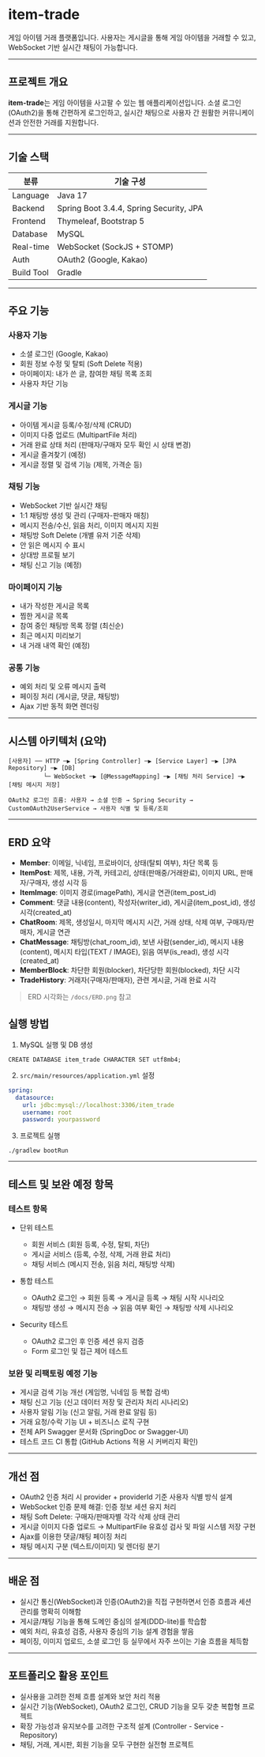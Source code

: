 # item-trade

게임 아이템 거래 플랫폼입니다.
사용자는 게시글을 통해 게임 아이템을 거래할 수 있고, WebSocket 기반 실시간 채팅이 가능합니다.

---

## 프로젝트 개요

**item-trade**는 게임 아이템을 사고팔 수 있는 웹 애플리케이션입니다.
소셜 로그인(OAuth2)을 통해 간편하게 로그인하고, 실시간 채팅으로 사용자 간 원활한 커뮤니케이션과 안전한 거래를 지원합니다.

---

## 기술 스택

| 분류         | 기술 구성                                   |
| ---------- | --------------------------------------- |
| Language   | Java 17                                 |
| Backend    | Spring Boot 3.4.4, Spring Security, JPA |
| Frontend   | Thymeleaf, Bootstrap 5                  |
| Database   | MySQL                                   |
| Real-time  | WebSocket (SockJS + STOMP)              |
| Auth       | OAuth2 (Google, Kakao)                  |
| Build Tool | Gradle                                  |

---

## 주요 기능

### 사용자 기능

* 소셜 로그인 (Google, Kakao)
* 회원 정보 수정 및 탈퇴 (Soft Delete 적용)
* 마이페이지: 내가 쓴 글, 참여한 채팅 목록 조회
* 사용자 차단 기능

### 게시글 기능

* 아이템 게시글 등록/수정/삭제 (CRUD)
* 이미지 다중 업로드 (MultipartFile 처리)
* 거래 완료 상태 처리 (판매자/구매자 모두 확인 시 상태 변경)
* 게시글 즐겨찾기 (예정)
* 게시글 정렬 및 검색 기능 (제목, 가격순 등)

### 채팅 기능

* WebSocket 기반 실시간 채팅
* 1:1 채팅방 생성 및 관리 (구매자-판매자 매칭)
* 메시지 전송/수신, 읽음 처리, 이미지 메시지 지원
* 채팅방 Soft Delete (개별 유저 기준 삭제)
* 안 읽은 메시지 수 표시
* 상대방 프로필 보기
* 채팅 신고 기능 (예정)

### 마이페이지 기능

* 내가 작성한 게시글 목록
* 찜한 게시글 목록
* 참여 중인 채팅방 목록 정렬 (최신순)
* 최근 메시지 미리보기
* 내 거래 내역 확인 (예정)

### 공통 기능

* 예외 처리 및 오류 메시지 출력
* 페이징 처리 (게시글, 댓글, 채팅방)
* Ajax 기반 동적 화면 렌더링

---

## 시스템 아키텍처 (요약)

```
[사용자] ── HTTP ─▶ [Spring Controller] ─▶ [Service Layer] ─▶ [JPA Repository] ─▶ [DB]
          └─ WebSocket ─▶ [@MessageMapping] ─▶ [채팅 처리 Service] ─▶ [채팅 메시지 저장]

OAuth2 로그인 흐름: 사용자 → 소셜 인증 → Spring Security → CustomOAuth2UserService → 사용자 식별 및 등록/조회
```

---

## ERD 요약

* **Member**: 이메일, 닉네임, 프로바이더, 상태(탈퇴 여부), 차단 목록 등
* **ItemPost**: 제목, 내용, 가격, 카테고리, 상태(판매중/거래완료), 이미지 URL, 판매자/구매자, 생성 시각 등
* **ItemImage**: 이미지 경로(imagePath), 게시글 연관(item_post_id)
* **Comment**: 댓글 내용(content), 작성자(writer_id), 게시글(item_post_id), 생성 시각(created_at)
* **ChatRoom**: 제목, 생성일시, 마지막 메시지 시간, 거래 상태, 삭제 여부, 구매자/판매자, 게시글 연관
* **ChatMessage**: 채팅방(chat_room_id), 보낸 사람(sender_id), 메시지 내용(content), 메시지 타입(TEXT / IMAGE), 읽음 여부(is_read), 생성 시각(created_at)
* **MemberBlock**: 차단한 회원(blocker), 차단당한 회원(blocked), 차단 시각
* **TradeHistory**: 거래자(구매자/판매자), 관련 게시글, 거래 완료 시각

> ERD 시각화는 `/docs/ERD.png` 참고

## 실행 방법

1. MySQL 실행 및 DB 생성

```
CREATE DATABASE item_trade CHARACTER SET utf8mb4;
```

2. `src/main/resources/application.yml` 설정

```yaml
spring:
  datasource:
    url: jdbc:mysql://localhost:3306/item_trade
    username: root
    password: yourpassword
```

3. 프로젝트 실행

```
./gradlew bootRun
```

---

## 테스트 및 보완 예정 항목

### 테스트 항목

* 단위 테스트

    * 회원 서비스 (회원 등록, 수정, 탈퇴, 차단)
    * 게시글 서비스 (등록, 수정, 삭제, 거래 완료 처리)
    * 채팅 서비스 (메시지 전송, 읽음 처리, 채팅방 삭제)
* 통합 테스트

    * OAuth2 로그인 → 회원 등록 → 게시글 등록 → 채팅 시작 시나리오
    * 채팅방 생성 → 메시지 전송 → 읽음 여부 확인 → 채팅방 삭제 시나리오
* Security 테스트

    * OAuth2 로그인 후 인증 세션 유지 검증
    * Form 로그인 및 접근 제어 테스트

### 보완 및 리팩토링 예정 기능

* 게시글 검색 기능 개선 (게임명, 닉네임 등 복합 검색)
* 채팅 신고 기능 (신고 데이터 저장 및 관리자 처리 시나리오)
* 사용자 알림 기능 (신고 알림, 거래 완료 알림 등)
* 거래 요청/수락 기능 UI + 비즈니스 로직 구현
* 전체 API Swagger 문서화 (SpringDoc or Swagger-UI)
* 테스트 코드 CI 통합 (GitHub Actions 적용 시 커버리지 확인)

---

## 개선 점

* OAuth2 인증 처리 시 provider + providerId 기준 사용자 식별 방식 설계
* WebSocket 인증 문제 해결: 인증 정보 세션 유지 처리
* 채팅 Soft Delete: 구매자/판매자별 각각 삭제 상태 관리
* 게시글 이미지 다중 업로드 → MultipartFile 유효성 검사 및 파일 시스템 저장 구현
* Ajax를 이용한 댓글/채팅 페이징 처리
* 채팅 메시지 구분 (텍스트/이미지) 및 렌더링 분기

---

## 배운 점

* 실시간 통신(WebSocket)과 인증(OAuth2)을 직접 구현하면서 인증 흐름과 세션 관리를 명확히 이해함
* 게시글/채팅 기능을 통해 도메인 중심의 설계(DDD-lite)를 학습함
* 예외 처리, 유효성 검증, 사용자 중심의 기능 설계 경험을 쌓음
* 페이징, 이미지 업로드, 소셜 로그인 등 실무에서 자주 쓰이는 기술 흐름을 체득함

---

## 포트폴리오 활용 포인트

* 실사용을 고려한 전체 흐름 설계와 보안 처리 적용
* 실시간 기능(WebSocket), OAuth2 로그인, CRUD 기능을 모두 갖춘 복합형 프로젝트
* 확장 가능성과 유지보수를 고려한 구조적 설계 (Controller - Service - Repository)
* 채팅, 거래, 게시판, 회원 기능을 모두 구현한 실전형 프로젝트

